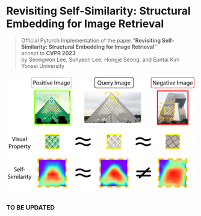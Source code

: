 # Revisiting Self-Similarity: Structural Embedding for Image Retrieval 
> Official Pytorch Implementation of the paper "**Revisiting Self-Similarity: Structural Embedding for Image Retrieval**"<br>
> accept to **CVPR 2023** <br>
> by Seongwon Lee, Suhyeon Lee, Hongje Seong, and Euntai Kim<br>
> Yonsei University
> 

<p align="middle">
    <img src="assets/lee2023senet.jpg">
</p>

### TO BE UPDATED
